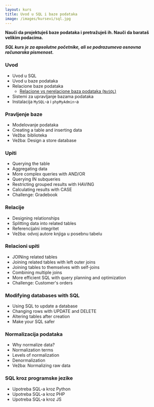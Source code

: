 ```yaml
---
layout: kurs
title: Uvod u SQL i baze podataka
image: /images/kursevi/sql.jpg
---
```


**Nauči da projektuješ baze podataka i pretražuješ ih. Nauči da barataš velikim podacima.**

***SQL kurs je za apsolutne početnike, ali se podrazumeva osnovna računarska pismenost.***

<!-- https://www.khanacademy.org/computing/computer-programming/sql -->

### Uvod

- Uvod u SQL
- Uvod u baze podataka
- Relacione baze podataka
  - [Relacione vs nerelacione baza podataka (`NoSQL`)](https://www.sitepoint.com/sql-vs-nosql-differences/)
- Sistemi za upravljanje bazama podataka
- Instalacija `MySQL`-a i `phpMyAdmin`-a

### Pravljenje baze

- Modelovanje podataka
- Creating a table and inserting data
- Vežba: biblioteka
- Vežba: Design a store database

### Upiti

- Querying the table
- Aggregating data
- More complex queries with AND/OR
- Querying IN subqueries
- Restricting grouped results with HAVING
- Calculating results with CASE
- Challenge: Gradebook

### Relacije

- Designing relationships
- Splitting data into related tables
- Referencijalni integritet
- Vežba: odvoj autore knjiga u posebnu tabelu

### Relacioni upiti

- JOINing related tables
- Joining related tables with left outer joins
- Joining tables to themselves with self-joins
- Combining multiple joins
- More efficient SQL with query planning and optimization
- Challenge: Customer's orders

### Modifying databases with SQL

- Using SQL to update a database
- Changing rows with UPDATE and DELETE
- Altering tables after creation
- Make your SQL safer

### Normalizacija podataka

- Why normalize data?
- Normalization terms
- Levels of normalization
- Denormalization
- Vežba: Normalizing raw data

### SQL kroz programske jezike

- Upotreba SQL-a kroz Python
- Upotreba SQL-a kroz PHP
- Upotreba SQL-a kroz JS
